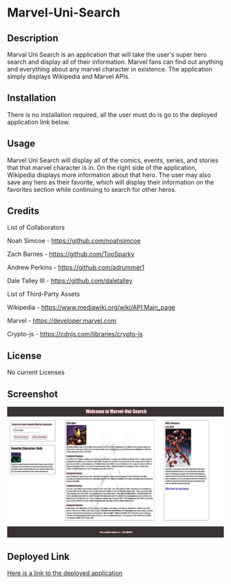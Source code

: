 # Marvel-Uni-Search

## Description

Marval Uni Search is an application that will take the user's super hero search and display all of their information. Marvel fans can find out anything and everything about any marvel character in existence. The application simply displays Wikipedia and Marvel APIs.

## Installation

There is no installation required, all the user must do is go to the deployed application link below.

## Usage

Marvel Uni Search will display all of the comics, events, series, and stories that that marvel character is in. On the right side of the application, Wikipedia displays more information about that hero. The user may also save any hero as their favorite, which will display their information on the favorites section while continuing to search for other heros.


## Credits

List of Collaborators

Noah Simcoe - https://github.com/noahsimcoe

Zach Barnes - https://github.com/TooSparky

Andrew Perkins - https://github.com/adrummer1

Dale Talley III - https://github.com/daletalley


List of Third-Party Assets

Wikipedia - https://www.mediawiki.org/wiki/API:Main_page

Marvel - https://developer.marvel.com

Crypto-js - https://cdnjs.com/libraries/crypto-js

## License

No current Licenses

## Screenshot

![Screenshot](./assets/images/MUSScreenshot.jpg)

## Deployed Link

[Here is a link to the deployed application](https://noahsimcoe.github.io/Marvel-Uni-Search/)

